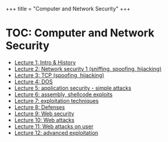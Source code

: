 +++
title = "Computer and Network Security"
+++

# TOC: Computer and Network Security

- [Lecture 1: Intro & History](lecture-1-intro-history/)
- [Lecture 2: Network security 1 (sniffing, spoofing, hijacking)](lecture-2-network-security-1/)
- [Lecture 3: TCP (spoofing, hijacking)](lecture-3-tcp)
- [Lecture 4: DOS](lecture-4-dos/)
- [Lecture 5: application security - simple attacks](lecture-5-application-security-simple-attacks)
- [Lecture 6: assembly, shellcode exploits](lecture-6-assembly-shellcode-exploits)
- [Lecture 7: exploitation techniques](lecture-7-exploitation-techniques)
- [Lecture 8: Defenses](lecture-8-defenses)
- [Lecture 9: Web security](lecture-9-web-security)
- [Lecture 10: Web attacks](lecture-10-web-attacks)
- [Lecture 11: Web attacks on user](lecture-11-web-attacks-on-user)
- [Lecture 12: advanced exploitation](lecture-12-advanced-exploitation)
